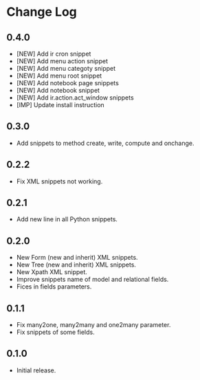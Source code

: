 # Change Log

## 0.4.0

* [NEW] Add ir cron snippet
* [NEW] Add menu action snippet
* [NEW] Add menu categoty snippet
* [NEW] Add menu root snippet
* [NEW] Add notebook page snippets
* [NEW] Add notebook snippet
* [NEW] Add ir.action.act_window snippets
* [IMP] Update install instruction

## 0.3.0

- Add snippets to method create, write, compute and onchange.

## 0.2.2

- Fix XML snippets not working.

## 0.2.1
- Add new line in all Python snippets.

## 0.2.0

- New Form (new and inherit) XML snippets.
- New Tree (new and inherit) XML snippets.
- New Xpath XML snippet.
- Improve snippets name of model and relational fields.
- Fices in fields parameters.

## 0.1.1

- Fix many2one, many2many and one2many parameter.
- Fix snippets of some fields.

## 0.1.0

- Initial release.